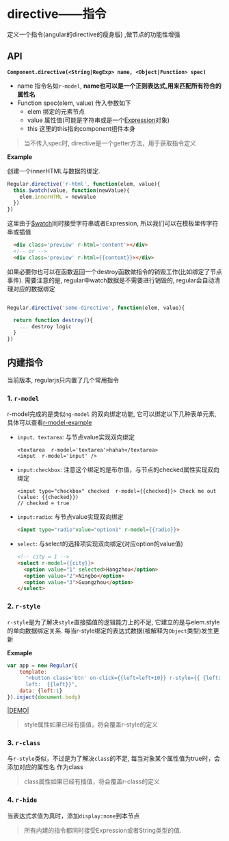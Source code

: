 # directive——指令

定义一个指令(angular的directive的瘦身版) ,做节点的功能性增强


## API

__`Component.directive(<String|RegExp> name, <Object|Function> spec)`__

  - name 指令名如`r-model`, __name也可以是一个正则表达式,用来匹配所有符合的属性名__
  - Function spec(elem, value) 传入参数如下<br>
    - elem 绑定的元素节点
    - value 属性值(可能是字符串或是一个[Expression](../syntax/expression.md)对象)
    - this 这里的this指向component组件本身

> 当不传入spec时, directive是一个getter方法，用于获取指令定义

__Example__

创建一个innerHTML与数据的绑定.

```javascript
Regular.directive('r-html', function(elem, value){
  this.$watch(value, function(newValue){
    elem.innerHTML = newValue
  })
})
```

这里由于[$watch](../core/binding.md)同时接受字符串或者Expression, 所以我们可以在模板里传字符串或插值


```html
  <div class='preview' r-html='content'></div>
  <!-- or -->
  <div class='preview' r-html={{content}}></div>
```


如果必要你也可以在函数返回一个destroy函数做指令的销毁工作(比如绑定了节点事件). 需要注意的是, regular中watch数据是不需要进行销毁的, regular会自动清理对应的数据绑定


```javascript

Regular.directive('some-directive', function(elem, value){

  return function destroy(){
    ... destroy logic
  }
})

```





## 内建指令

当前版本, regularjs只内置了几个常用指令

### 1. `r-model` 

r-model完成的是类似`ng-model` 的双向绑定功能, 它可以绑定以下几种表单元素, 具体可以查看[r-model-example](http://jsfiddle.net/leeluolee/4y25j/)

* `input、textarea`: 与节点value实现双向绑定

  ```
  <textarea  r-model='textarea'>hahah</textarea>
  <input  r-model='input' />
  ```


* `input:checkbox`: 
  注意这个绑定的是布尔值，与节点的checked属性实现双向绑定

  ```
  <input type="checkbox" checked  r-model={{checked}}> Check me out (value: {{checked}})
  // checked = true
  ```


* `input:radio`:
  与节点value实现双向绑定

  ```html
  <input type="radio"value="option1" r-model={{radio}}>
  ```


* `select`: 
  与select的选择项实现双向绑定(对应option的value值)

  ```html
  <!-- city = 1 -->
  <select r-model={{city}}>
    <option value="1" selected>Hangzhou</option>
    <option value="2">Ningbo</option>
    <option value="3">Guangzhou</option>
  </select>

  ```


### 2. `r-style`

`r-style`是为了解决`style`直接插值的逻辑能力上的不足, 它建立的是与elem.style的单向数据绑定关系. 每当r-style绑定的表达式数据(被解释为`Object`类型)发生更新 

__Exmaple__

```javascript
var app = new Regular({
    template: 
      "<button class='btn' on-click={{left=left+10}} r-style={{ {left: left+'px'} }}>left+10</button>\
      left:  {{left}}",
    data: {left:1}
}).inject(document.body)

```

[|DEMO|](http://jsfiddle.net/leeluolee/aaWQ7/)



> style属性如果已经有插值，将会覆盖r-style的定义

### 3. `r-class`

与`r-style`类似，不过是为了解决`class`的不足, 每当对象某个属性值为true时，会添加对应的属性名 作为class



> class属性如果已经有插值，将会覆盖r-class的定义

### 4. `r-hide`

当表达式求值为真时，添加`display:none`到本节点




> 所有内建的指令都同时接受Expression或者String类型的值.




